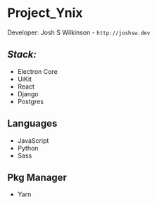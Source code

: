 # Project_Ynix

Developer: Josh S Wilkinson - `http://joshsw.dev`

## _Stack:_

* Electron Core
* UiKit
* React
* Django
* Postgres

## Languages

* JavaScript
* Python
* Sass

## Pkg Manager

* Yarn
